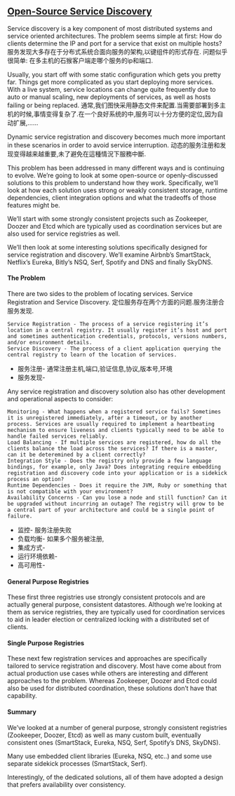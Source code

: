 ## [Open-Source Service Discovery](http://jasonwilder.com/blog/2014/02/04/service-discovery-in-the-cloud/)

Service discovery is a key component of most distributed systems and service oriented architectures. The problem seems simple at first: How do clients determine the IP and port for a service that exist on multiple hosts?
服务发现大多存在于分布式系统合面向服务的架构,以键组件的形式存在. 问题似乎很简单: 在多主机的石猴客户端走哪个服务的ip和端口.

Usually, you start off with some static configuration which gets you pretty far. Things get more complicated as you start deploying more services. With a live system, service locations can change quite frequently due to auto or manual scaling, new deployments of services, as well as hosts failing or being replaced.
通常,我们图快采用静态文件来配置.当需要部署到多主机的时候,事情变得复杂了.在一个良好系统的中,服务可以十分方便的定位,因为自动扩展,......

Dynamic service registration and discovery becomes much more important in these scenarios in order to avoid service interruption.
动态的服务注册和发现变得越来越重要,未了避免在這種情況下服務中斷.

This problem has been addressed in many different ways and is continuing to evolve. We’re going to look at some open-source or openly-discussed solutions to this problem to understand how they work. Specifically, we’ll look at how each solution uses strong or weakly consistent storage, runtime dependencies, client integration options and what the tradeoffs of those features might be.

We’ll start with some strongly consistent projects such as Zookeeper, Doozer and Etcd which are typically used as coordination services but are also used for service registries as well.

We’ll then look at some interesting solutions specifically designed for service registration and discovery. We’ll examine Airbnb’s SmartStack, Netflix’s Eureka, Bitly’s NSQ, Serf, Spotify and DNS and finally SkyDNS.

#### The Problem

There are two sides to the problem of locating services. Service Registration and Service Discovery.
定位服务存在两个方面的问题.服务注册合服务发现.

    Service Registration - The process of a service registering it’s location in a central registry. It usually register it’s host and port and sometimes authentication credentials, protocols, versions numbers, and/or environment details.
    Service Discovery - The process of a client application querying the central registry to learn of the location of services.

* 服务注册- 通常注册主机,端口,验证信息,协议,版本号,环境
* 服务发现-

Any service registration and discovery solution also has other development and operational aspects to consider:

    Monitoring - What happens when a registered service fails? Sometimes it is unregistered immediately, after a timeout, or by another process. Services are usually required to implement a heartbeating mechanism to ensure liveness and clients typically need to be able to handle failed services reliably.
    Load Balancing - If multiple services are registered, how do all the clients balance the load across the services? If there is a master, can it be deteremined by a client correctly?
    Integration Style - Does the registry only provide a few language bindings, for example, only Java? Does integrating require embedding registration and discovery code into your application or is a sidekick process an option?
    Runtime Dependencies - Does it require the JVM, Ruby or something that is not compatible with your environment?
    Availability Concerns - Can you lose a node and still function? Can it be upgraded without incurring an outage? The registry will grow to be a central part of your architecture and could be a single point of failure.

* 监控- 服务注册失败
* 负载均衡- 如果多个服务被注册,
* 集成方式-
* 运行环境依赖-
* 高可用性-

#### General Purpose Registries

These first three registries use strongly consistent protocols and are actually general purpose, consistent datastores. Although we’re looking at them as service registries, they are typically used for coordination services to aid in leader election or centralized locking with a distributed set of clients.

#### Single Purpose Registries

These next few registration services and approaches are specifically tailored to service registration and discovery. Most have come about from actual production use cases while others are interesting and different approaches to the problem. Whereas Zookeeper, Doozer and Etcd could also be used for distributed coordination, these solutions don’t have that capability.

#### Summary

We’ve looked at a number of general purpose, strongly consistent registries (Zookeeper, Doozer, Etcd) as well as many custom built, eventually consistent ones (SmartStack, Eureka, NSQ, Serf, Spotify’s DNS, SkyDNS).

Many use embedded client libraries (Eureka, NSQ, etc..) and some use separate sidekick processes (SmartStack, Serf).

Interestingly, of the dedicated solutions, all of them have adopted a design that prefers availability over consistency.
